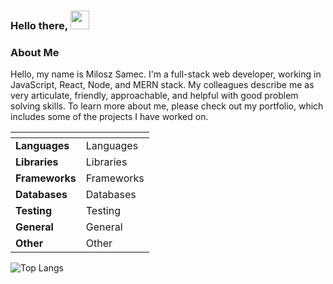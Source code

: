 ### Hello there, <img src="https://raw.githubusercontent.com/MartinHeinz/MartinHeinz/master/wave.gif" width="30" height="30"/>

### About Me
Hello, my name is Milosz Samec. I'm a full-stack web developer, working in JavaScript, React, Node, and MERN stack. My colleagues describe me as very articulate, friendly, approachable, and helpful with good problem solving skills. To learn more about me, please check out my portfolio, which includes some of the projects I have worked on.

<table>
    <thead>
        <tr>
            <th style="align:center"></th>
            <th></th>
        </tr>
    </thead>
    <tbody>
        <tr>
            <td style="align:center"><strong>Languages</strong></td>
            <td>Languages</td>
        </tr>
        <tr>
            <td style="align:center"><strong>Libraries</strong></td>
            <td>Libraries</td>
        </tr>
        <tr>
            <td style="align:center"><strong>Frameworks</strong></td>
            <td>Frameworks</td>
        </tr>
        <tr>
            <td style="align:center"><strong>Databases</strong></td>
            <td>Databases</td>
        </tr>
        <tr>
            <td style="align:center"><strong>Testing</strong></td>
            <td>Testing</td>
        </tr>
        <tr>
            <td style="align:center"><strong>General</strong></td>
            <td>General</td>
        </tr>
        <tr>
            <td style="align:center"><strong>Other</strong></td>
            <td>Other</td>
        </tr>
    </tbody>
  </table>
  
  
  ![Top Langs](https://github-readme-stats.vercel.app/api/top-langs/?username=Zolw95&theme=tokyonight)
